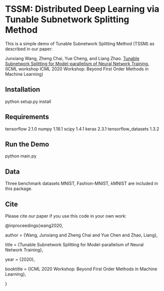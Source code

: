 

# TSSM: Distributed Deep Learning  via Tunable Subnetwork Splitting Method
This is a  simple demo of Tunable Subnetwork Splitting Method (TSSM) as described in our paper:

Junxiang Wang, Zheng Chai, Yue Cheng, and Liang Zhao. [Tunable Subnetwork Splitting for Model-parallelism of Neural Network Training.](https://www.researchgate.net/publication/342542966_Tunable_Subnetwork_Splitting_for_Model-parallelism_of_Neural_Network_Training) 
(ICML workshop ICML 2020 Workshop: Beyond First Order Methods in Machine Learning)

## Installation

python setup.py install

## Requirements

tensorflow 2.1.0
numpy 1.18.1
scipy 1.4.1
keras 2.3.1
tensorflow_datasets 1.3.2

## Run the Demo

python main.py

## Data

Three benchmark datasets MNIST, Fashion-MNIST, kMNIST are included in this package.

## Cite

Please cite our paper if you use this code in your own work:

@inproceedings{wang2020,

author = {Wang, Junxiang and Zheng Chai and Yue Chen and Zhao, Liang},

title = {Tunable Subnetwork Splitting for Model-parallelism of Neural Network Training},

year = {2020},

booktitle = {ICML 2020 Workshop: Beyond First Order Methods in Machine Learning},

}
